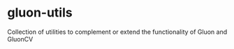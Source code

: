 # gluon-utils
Collection of utilities to complement or extend the functionality of Gluon and GluonCV

